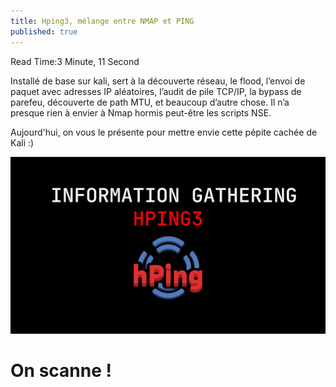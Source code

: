 ```yaml
---
title: Hping3, mélange entre NMAP et PING
published: true
---
```


	
Read Time:3 Minute, 11 Second

Installé de base sur kali, sert à la découverte réseau, le flood, l’envoi de paquet avec adresses IP aléatoires, l’audit de pile TCP/IP, la bypass de parefeu, découverte de path MTU, et beaucoup d’autre chose. Il n’a presque rien à envier à Nmap hormis peut-être les scripts NSE.

Aujourd'hui, on vous le présente pour mettre envie cette pépite cachée de Kali :)

![hping](../assets/hping3.webp)

# [](#header-1)On scanne !
